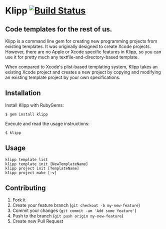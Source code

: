 # Klipp [![Build Status](https://travis-ci.org/epologee/klipp.png)](https://travis-ci.org/epologee/klipp)
## Code templates for the rest of us.

Klipp is a command line gem for creating new programming projects from existing templates. It was originally designed to create Xcode projects. However, there are no Apple or Xcode specific features in Klipp, so you can use it for pretty much any textfile-and-directory-based template.

When compared to Xcode's plist-based templating system, Klipp takes an existing Xcode project and creates a new project by copying and modifying an existing template project by your own specifications.

## Installation

Install Klipp with RubyGems:

    $ gem install klipp

Execute and read the usage instructions:

    $ klipp

## Usage

    klipp template list
    klipp template init [NewTemplateName]
    klipp project init [TemplateName]
    klipp project make [-v]

## Contributing

1. Fork it
2. Create your feature branch (`git checkout -b my-new-feature`)
3. Commit your changes (`git commit -am 'Add some feature'`)
4. Push to the branch (`git push origin my-new-feature`)
5. Create new Pull Request
